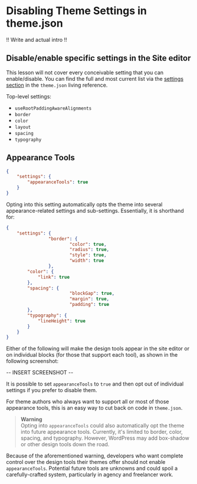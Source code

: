 # Disabling Theme Settings in theme.json

!! Write and actual intro !!

## Disable/enable specific settings in the Site editor

This lesson will not cover every conceivable setting that you can enable/disable.  You can find the full and most current list via the [settings section](https://developer.wordpress.org/block-editor/reference-guides/theme-json-reference/theme-json-living/#settings) in the `theme.json` living reference.

Top-level settings:

- `useRootPaddingAwareAlignments`
- `border`
- `color`
- `layout`
- `spacing`
- `typography`

## Appearance Tools

```json
{
	"settings": {
		"appearanceTools": true
	}
}
```

Opting into this setting automatically opts the theme into several appearance-related settings and sub-settings.  Essentially, it is shorthand for:

```json
{
	"settings": {
                "border": {
                        "color": true,
                        "radius": true,
                        "style": true,
                        "width": true
                },
		"color": {
			"link": true
		},
		"spacing": {
                        "blockGap": true,
                        "margin": true,
                        "padding": true
		},
		"typography": {
			"lineHeight": true
		}
	}
}
```

Either of the following will make the design tools appear in the site editor or on individual blocks (for those that support each tool), as shown in the following screenshot:

-- INSERT SCREENSHOT --

It is possible to set `appearanceTools` to `true` and then opt out of individual settings if you prefer to disable them.

For theme authors who always want to support all or most of those appearance tools, this is an easy way to cut back on code in `theme.json`.

> **Warning**\
> Opting into `appearanceTools` could also automatically opt the theme into future appearance tools.  Currently, it's limited to border, color, spacing, and typography.  However, WordPress may add box-shadow or other design tools down the road.

Because of the aforementioned warning, developers who want complete control over the design tools their themes offer should not enable `appearanceTools`.  Potential future tools are unknowns and could spoil a carefully-crafted system, particularly in agency and freelancer work.
